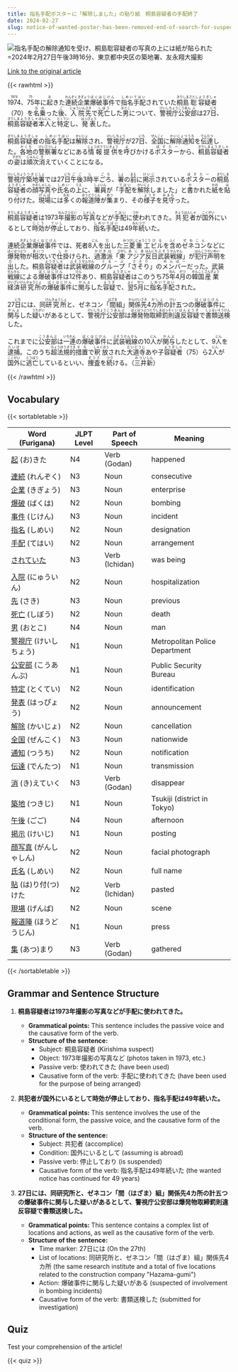 ```yaml
---
title: 指名手配ポスターに「解除しました」の貼り紙　桐島容疑者の手配終了
date: 2024-02-27
slug: notice-of-wanted-poster-has-been-removed-end-of-search-for-suspect-kirishima
---
```


![指名手配の解除通知を受け、桐島聡容疑者の写真の上には紙が貼られた=2024年2月27日午後3時16分、東京都中央区の築地署、友永翔大撮影](https://www.asahicom.jp/imgopt/img/b2aca4db62/comm_L/AS20240227002510.jpg "指名手配の解除通知を受け、桐島聡容疑者の写真の上には紙が貼られた=2024年2月27日午後3時16分、東京都中央区の築地署、友永翔大撮影")

[Link to the original article](https://asahi.com/articles/ASS2W5W3ZS2WOXIE027.html?iref=comtop_7_05)

{{< rawhtml >}}
<p><ruby>1974<rt>1974</rt></ruby>、<ruby>75<rt>75</rt></ruby>年に<ruby>起<rt>お</rt></ruby>きた<ruby>連続<rt>れんぞく</rt></ruby><ruby>企業<rt>きぎょう</rt></ruby><ruby>爆破<rt>ばくは</rt></ruby><ruby>事件<rt>じけん</rt></ruby>で<ruby>指名<rt>しめい</rt></ruby><ruby>手配<rt>てはい</rt></ruby>されていた<ruby>桐島<rt>きりしま</rt></ruby><ruby>聡<rt>さとし</rt></ruby><ruby>容疑者<rt>ようぎしゃ</rt></ruby>（70）を<ruby>名乗<rt>なの</rt></ruby>った<ruby>後<rt>ご</rt></ruby>、<ruby>入院<rt>にゅういん</rt></ruby><ruby>先<rt>さき</rt></ruby>で<ruby>死亡<rt>しぼう</rt></ruby>した<ruby>男<rt>おとこ</rt></ruby>について、<ruby>警視庁<rt>けいしちょう</rt></ruby><ruby>公安<rt>こうあん</rt></ruby><ruby>部<rt>ぶ</rt></ruby>は27<ruby>日<rt>にち</rt></ruby>、<ruby>桐島<rt>きりしま</rt></ruby><ruby>容疑者<rt>ようぎしゃ</rt></ruby><ruby>本人<rt>ほんにん</rt></ruby>と<ruby>特定<rt>とくてい</rt></ruby>し、<ruby>発表<rt>はっぴょう</rt></ruby>した。</p>

<p><ruby>桐島<rt>きりしま</rt></ruby><ruby>容疑者<rt>ようぎしゃ</rt></ruby>の<ruby>指名手配<rt>しめいてはい</rt></ruby>は<ruby>解除<rt>かいじょ</rt></ruby>され、<ruby>警視庁<rt>けいしちょう</rt></ruby>が27<ruby>日<rt>にち</rt></ruby>、<ruby>全国<rt>ぜんこく</rt></ruby>に<ruby>解除通知<rt>かいじょつうち</rt></ruby>を<ruby>伝達<rt>でんたつ</rt></ruby>した。<ruby>各地<rt>かくち</rt></ruby>の<ruby>警察署<rt>けいさつしょ</rt></ruby>などにある<ruby>情報提供<rt>じょうほうていきょう</rt></ruby>を<ruby>呼<rt>よ</rt></ruby>びかける<ruby>ポスター<rt>ぽすたー</rt></ruby>から、<ruby>桐島<rt>きりしま</rt></ruby><ruby>容疑者<rt>ようぎしゃ</rt></ruby>の<ruby>姿<rt>すがた</rt></ruby>は<ruby>順次<rt>じゅんじ</rt></ruby><ruby>消<rt>き</rt></ruby>えていくことになる。</p>

<p><ruby>警視庁<rt>けいしちょう</rt></ruby><ruby>築地<rt>つきじ</rt></ruby><ruby>署<rt>しょ</rt></ruby>では27<ruby>日<rt>にち</rt></ruby><ruby>午後<rt>ごご</rt></ruby>3<ruby>時<rt>じ</rt></ruby>半<ruby>ごろ<rt>ごろ</rt></ruby>、<ruby>署<rt>しょ</rt></ruby>の<ruby>前<rt>まえ</rt></ruby>に<ruby>掲示<rt>けいじ</rt></ruby>されている<ruby>ポスター<rt>ぽすたー</rt></ruby>の<ruby>桐島<rt>きりしま</rt></ruby><ruby>容疑者<rt>ようぎしゃ</rt></ruby>の<ruby>顔写真<rt>かおしゃしん</rt></ruby>や<ruby>氏名<rt>しめい</rt></ruby>の<ruby>上<rt>うえ</rt></ruby>に、<ruby>署員<rt>しょいん</rt></ruby>が「<ruby>手配<rt>てはい</rt></ruby>を<ruby>解除<rt>かいじょ</rt></ruby>しました」と<ruby>書<rt>か</rt></ruby>かれた<ruby>紙<rt>かみ</rt></ruby>を<ruby>貼<rt>は</rt></ruby>り<ruby>付<rt>つ</rt></ruby>けた。<ruby>現場<rt>げんば</rt></ruby>には<ruby>多<rt>おお</rt></ruby>くの<ruby>報道陣<rt>ほうどうじん</rt></ruby>が<ruby>集<rt>あつ</rt></ruby>まり、その<ruby>様子<rt>ようす</rt></ruby>を<ruby>見守<rt>みまも</rt></ruby>った。</p>

<p><ruby>桐島<rt>きりしま</rt></ruby><ruby>容疑者<rt>ようぎしゃ</rt></ruby>は1973<ruby>年<rt>ねん</rt></ruby><ruby>撮影<rt>さつえい</rt></ruby>の<ruby>写真<rt>しゃしん</rt></ruby>などが<ruby>手配<rt>てはい</rt></ruby>に<ruby>使<rt>つか</rt></ruby>われてきた。<ruby>共犯者<rt>きょうはんしゃ</rt></ruby>が<ruby>国外<rt>こくがい</rt></ruby>にいるとして<ruby>時効<rt>じこう</rt></ruby>が<ruby>停止<rt>ていし</rt></ruby>しており、<ruby>指名手配<rt>しめいてはい</rt></ruby>は49<ruby>年<rt>ねん</rt></ruby><ruby>続<rt>つづ</rt></ruby>いた。</p>

<p>連続<ruby>企業<rt>きぎょう</rt></ruby><ruby>爆破<rt>ばくは</rt></ruby><ruby>事件<rt>じけん</rt></ruby>では、死者8<ruby>人<rt>にん</rt></ruby>を<ruby>出<rt>だ</rt></ruby>した<ruby>三菱<rt>みつびし</rt></ruby><ruby>重工<rt>じゅうこう</rt></ruby><ruby>ビル<rt>びる</rt></ruby>を<ruby>含<rt>ふく</rt></ruby>め<ruby>ゼネコン<rt>ぜねこん</rt></ruby>などに<ruby>爆発物<rt>ばくはつぶつ</rt></ruby>が<ruby>相次<rt>あいつ</rt></ruby>いで<ruby>仕掛<rt>しか</rt></ruby>けられ、<ruby>過激<rt>かげき</rt></ruby><ruby>派<rt>は</rt></ruby>「<ruby>東<rt>ひがし</rt></ruby><ruby>アジア<rt>あじあ</rt></ruby><ruby>反日<rt>はんにち</rt></ruby><ruby>武装<rt>ぶそう</rt></ruby><ruby>戦線<rt>せんせん</rt></ruby>」が<ruby>犯行<rt>はんこう</rt></ruby><ruby>声明<rt>せいめい</rt></ruby>を<ruby>出<rt>だ</rt></ruby>した。桐島<ruby>容疑者<rt>ようぎしゃ</rt></ruby>は<ruby>武装<rt>ぶそう</rt></ruby><ruby>戦線<rt>せんせん</rt></ruby>の<ruby>グループ<rt>ぐるーぷ</rt></ruby>「<ruby>さそり<rt>さそり</rt></ruby>」の<ruby>メンバー<rt>めんばー</rt></ruby>だった。武装<ruby>戦線<rt>せんせん</rt></ruby>による<ruby>爆破<rt>ばくは</rt></ruby><ruby>事件<rt>じけん</rt></ruby>は12<ruby>件<rt>けん</rt></ruby>あり、桐島<ruby>容疑者<rt>ようぎしゃ</rt></ruby>はこのうち75<ruby>年<rt>ねん</rt></ruby>4<ruby>月<rt>がつ</rt></ruby>の<ruby>韓国<rt>かんこく</rt></ruby><ruby>産業<rt>さんぎょう</rt></ruby><ruby>経済<rt>けいざい</rt></ruby><ruby>研究所<rt>けんきゅうじょ</rt></ruby>の<ruby>爆破<rt>ばくは</rt></ruby><ruby>事件<rt>じけん</rt></ruby>に<ruby>関与<rt>かんよ</rt></ruby>した<ruby>容疑<rt>ようぎ</rt></ruby>で、<ruby>翌<rt>よく</rt></ruby>5<ruby>月<rt>がつ</rt></ruby>に<ruby>指名<rt>しめい</rt></ruby><ruby>手配<rt>てはい</rt></ruby>された。</p>

<p>27<ruby>日<rt>にち</rt></ruby>には、同<ruby>研究所<rt>けんきゅうしょ</rt></ruby>と、ゼネコン「<ruby>間<rt>はざま</rt></ruby>組」<ruby>関係<rt>かんけい</rt></ruby><ruby>先<rt>さき</rt></ruby>4<ruby>カ所<rt>かしょ</rt></ruby>の<ruby>計<rt>けい</rt></ruby>五つの<ruby>爆破<rt>ばくは</rt></ruby><ruby>事件<rt>じけん</rt></ruby>に<ruby>関与<rt>かんよ</rt></ruby>した<ruby>疑い<rt>うたがい</rt></ruby>があるとして、<ruby>警視庁<rt>けいしちょう</rt></ruby><ruby>公安部<rt>こうあんぶ</rt></ruby>は<ruby>爆発物<rt>ばくはつぶつ</rt></ruby><ruby>取締<rt>とりしま</rt></ruby><ruby>罰則<rt>ばっそく</rt></ruby><ruby>違反<rt>いはん</rt></ruby><ruby>容疑<rt>ようぎ</rt></ruby>で<ruby>書類<rt>しょるい</rt></ruby><ruby>送検<rt>そうけん</rt></ruby>した。</p>

<p>これまでに<ruby>公安部<rt>こうあんぶ</rt></ruby>は<ruby>一連<rt>いちれん</rt></ruby>の<ruby>爆破<rt>ばくは</rt></ruby><ruby>事件<rt>じけん</rt></ruby>に<ruby>武装戦線<rt>ぶそうせんせん</rt></ruby>の10<ruby>人<rt>にん</rt></ruby>が<ruby>関与<rt>かんよ</rt></ruby>したとして、9<ruby>人<rt>にん</rt></ruby>を<ruby>逮捕<rt>たいほ</rt></ruby>。このうち<ruby>超法規的<rt>ちょうほうきてき</rt></ruby><ruby>措置<rt>そち</rt></ruby>で<ruby>釈放<rt>しゃくほう</rt></ruby>された<ruby>大道寺<rt>だいどうじ</rt></ruby>あや子<ruby>容疑者<rt>ようぎしゃ</rt></ruby>（75）ら2<ruby>人<rt>にん</rt></ruby>が<ruby>国外<rt>こくがい</rt></ruby>に<ruby>逃亡<rt>とうぼう</rt></ruby>しているといい、<ruby>捜査<rt>そうさ</rt></ruby>を<ruby>続<rt>つづ</rt></ruby>ける。（<ruby>三井<rt>みつい</rt></ruby><ruby>新<rt>しん</rt></ruby>）</p>
{{< /rawhtml >}}

## Vocabulary


{{< sortabletable >}}

| Word (Furigana) | JLPT Level | Part of Speech | Meaning |
|------------------|------------|---------------|---------|
|[起](https://jisho.org/search/%E8%B5%B7) (お)きた| N4 | Verb (Godan) | happened |
|[連続](https://jisho.org/search/%E9%80%A3%E7%B6%9A) (れんぞく)| N3 | Noun | consecutive |
|[企業](https://jisho.org/search/%E4%BC%81%E6%A5%AD) (きぎょう)| N3 | Noun | enterprise |
|[爆破](https://jisho.org/search/%E7%88%86%E7%A0%B4) (ばくは)| N2 | Noun | bombing |
|[事件](https://jisho.org/search/%E4%BA%8B%E4%BB%B6) (じけん)| N3 | Noun | incident |
|[指名](https://jisho.org/search/%E6%8C%87%E5%90%8D) (しめい)| N2 | Noun | designation |
|[手配](https://jisho.org/search/%E6%89%8B%E9%85%8D) (てはい)| N2 | Noun | arrangement |
|[されていた](https://jisho.org/search/%E3%81%95%E3%82%8C%E3%81%A6%E3%81%84%E3%81%9F)| N3 | Verb (Ichidan) | was being |
|[入院](https://jisho.org/search/%E5%85%A5%E9%99%A2) (にゅういん)| N2 | Noun | hospitalization |
|[先](https://jisho.org/search/%E5%85%88) (さき)| N3 | Noun | previous |
|[死亡](https://jisho.org/search/%E6%AD%BB%E4%BA%A1) (しぼう)| N2 | Noun | death |
|[男](https://jisho.org/search/%E7%94%B7) (おとこ)| N4 | Noun | man |
|[警視庁](https://jisho.org/search/%E8%AD%A6%E8%A6%96%E5%BA%81) (けいしちょう)| N1 | Noun | Metropolitan Police Department |
|[公安部](https://jisho.org/search/%E5%85%AC%E5%AE%89%E9%83%A8) (こうあんぶ)| N1 | Noun | Public Security Bureau |
|[特定](https://jisho.org/search/%E7%89%B9%E5%AE%9A) (とくてい)| N2 | Noun | identification |
|[発表](https://jisho.org/search/%E7%99%BA%E8%A1%A8) (はっぴょう)| N2 | Noun | announcement |
|[解除](https://jisho.org/search/%E8%A7%A3%E9%99%A4) (かいじょ)| N2 | Noun | cancellation |
|[全国](https://jisho.org/search/%E5%85%A8%E5%9B%BD) (ぜんこく)| N3 | Noun | nationwide |
|[通知](https://jisho.org/search/%E9%80%9A%E7%9F%A5) (つうち)| N2 | Noun | notification |
|[伝達](https://jisho.org/search/%E4%BC%9D%E9%81%94) (でんたつ)| N1 | Noun | transmission |
|[消](https://jisho.org/search/%E6%B6%88) (き)えていく| N3 | Verb (Godan) | disappear |
|[築地](https://jisho.org/search/%E7%AF%89%E5%9C%B0) (つきじ)| N1 | Noun | Tsukiji (district in Tokyo) |
|[午後](https://jisho.org/search/%E5%8D%88%E5%BE%8C) (ごご)| N4 | Noun | afternoon |
|[掲示](https://jisho.org/search/%E6%8E%B2%E7%A4%BA) (けいじ)| N1 | Noun | posting |
|[顔写真](https://jisho.org/search/%E9%A1%94%E5%86%99%E7%9C%9F) (がんしゃしん)| N2 | Noun | facial photograph |
|[氏名](https://jisho.org/search/%E6%B0%8F%E5%90%8D) (しめい)| N2 | Noun | full name |
|[貼](https://jisho.org/search/%E8%B2%BC) (は)り付(つ)けた| N2 | Verb (Ichidan) | pasted |
|[現場](https://jisho.org/search/%E7%8F%BE%E5%A0%B4) (げんば)| N2 | Noun | scene |
|[報道陣](https://jisho.org/search/%E5%A0%B1%E9%81%93%E9%99%A3) (ほうどうじん)| N1 | Noun | press |
|[集](https://jisho.org/search/%E9%9B%86) (あつ)まり| N3 | Verb (Godan) | gathered |

{{< /sortabletable >}}


## Grammar and Sentence Structure

1. **桐島容疑者は1973年撮影の写真などが手配に使われてきた。**
   - **Grammatical points:** This sentence includes the passive voice and the causative form of the verb.
   - **Structure of the sentence:** 
     - Subject: 桐島容疑者 (Kirishima suspect)
     - Object: 1973年撮影の写真など (photos taken in 1973, etc.)
     - Passive verb: 使われてきた (have been used)
     - Causative form of the verb: 手配に使われてきた (have been used for the purpose of being arranged)

2. **共犯者が国外にいるとして時効が停止しており、指名手配は49年続いた。**
   - **Grammatical points:** This sentence involves the use of the conditional form, the passive voice, and the causative form of the verb.
   - **Structure of the sentence:** 
     - Subject: 共犯者 (accomplice)
     - Condition: 国外にいるとして (assuming is abroad)
     - Passive verb: 停止しており (is suspended)
     - Causative form of the verb: 指名手配は49年続いた (the wanted notice has continued for 49 years)

3. **27日には、同研究所と、ゼネコン「間（はざま）組」関係先4カ所の計五つの爆破事件に関与した疑いがあるとして、警視庁公安部は爆発物取締罰則違反容疑で書類送検した。**
   - **Grammatical points:** This sentence contains a complex list of locations and actions, as well as the causative form of the verb.
   - **Structure of the sentence:** 
     - Time marker: 27日には (On the 27th)
     - List of locations: 同研究所と、ゼネコン「間（はざま）組」関係先4カ所 (the same research institute and a total of five locations related to the construction company "Hazama-gumi")
     - Action: 爆破事件に関与した疑いがある (suspected of involvement in bombing incidents)
     - Causative form of the verb: 書類送検した (submitted for investigation)

## Quiz

Test your comprehension of the article!

{{< quiz >}}